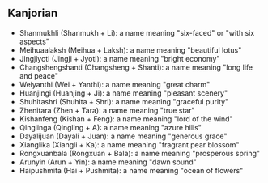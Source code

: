 ## Kanjorian 

- Shanmukhli (Shanmukh + Li): a name meaning "six-faced" or "with six aspects"
- Meihuaalaksh (Meihua + Laksh): a name meaning "beautiful lotus"
- Jingjiyoti (Jingji + Jyoti): a name meaning "bright economy"
- Changshengshanti (Changsheng + Shanti): a name meaning "long life and peace"
- Weiyanthi (Wei + Yanthi): a name meaning "great charm"
- Huanjingi (Huanjing + Ji): a name meaning "pleasant scenery"
- Shuhitashri (Shuhita + Shri): a name meaning "graceful purity"
- Zhenitara (Zhen + Tara): a name meaning "true star"
- Kishanfeng (Kishan + Feng): a name meaning "lord of the wind"
- Qinglinga (Qingling + A): a name meaning "azure hills"
- Dayalijuan (Dayali + Juan): a name meaning "generous grace"
- Xianglika (Xiangli + Ka): a name meaning "fragrant pear blossom"
- Rongxuanbala (Rongxuan + Bala): a name meaning "prosperous spring"
- Arunyin (Arun + Yin): a name meaning "dawn sound"
- Haipushmita (Hai + Pushmita): a name meaning "ocean of flowers"